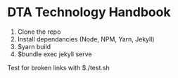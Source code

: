 # DTA Technology Handbook

1. Clone the repo
2. Install dependancies (Node, NPM, Yarn, Jekyll)
3. $yarn build
4. $bundle exec jekyll serve

Test for broken links with $./test.sh

